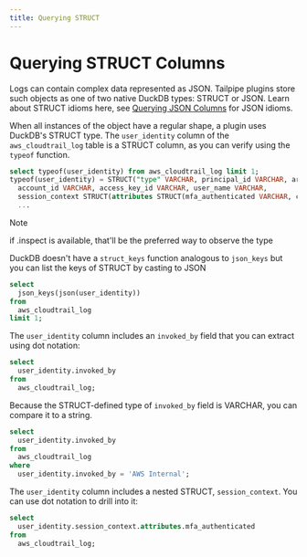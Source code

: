 ```yaml
---
title: Querying STRUCT
---
```


# Querying STRUCT Columns

Logs can contain complex data represented as JSON. Tailpipe plugins store such objects as one of two native DuckDB types: STRUCT or JSON. Learn about STRUCT idioms here, see [Querying JSON Columns](/docs/sql/querying-json) for JSON idioms.

When all instances of the object have a regular shape, a plugin uses DuckDB's STRUCT type. The `user_identity` column of the `aws_cloudtrail_log` table is a STRUCT column, as you can verify using the `typeof` function.

```sql
select typeof(user_identity) from aws_cloudtrail_log limit 1;
typeof(user_identity) = STRUCT("type" VARCHAR, principal_id VARCHAR, arn VARCHAR,
  account_id VARCHAR, access_key_id VARCHAR, user_name VARCHAR,
  session_context STRUCT(attributes STRUCT(mfa_authenticated VARCHAR, creation_date BIGINT),
  ...
```

>[!NOTE]
> if .inspect is available, that'll be the preferred way to observe the type

DuckDB doesn't have a `struct_keys` function analogous to `json_keys` but you can list the keys of STRUCT by casting to JSON

```sql
select
  json_keys(json(user_identity)) 
from 
  aws_cloudtrail_log
limit 1;
```

The `user_identity` column includes an `invoked_by` field that you can extract using dot notation:

```sql
select
  user_identity.invoked_by
from 
  aws_cloudtrail_log;
```

Because the STRUCT-defined type of `invoked_by` field is VARCHAR, you can compare it to a string.

```sql
select
  user_identity.invoked_by
from
  aws_cloudtrail_log
where
  user_identity.invoked_by = 'AWS Internal';
```

The `user_identity` column includes a nested STRUCT, `session_context`. You can use dot notation to drill into it:

```sql
select
  user_identity.session_context.attributes.mfa_authenticated
from 
  aws_cloudtrail_log;
```


